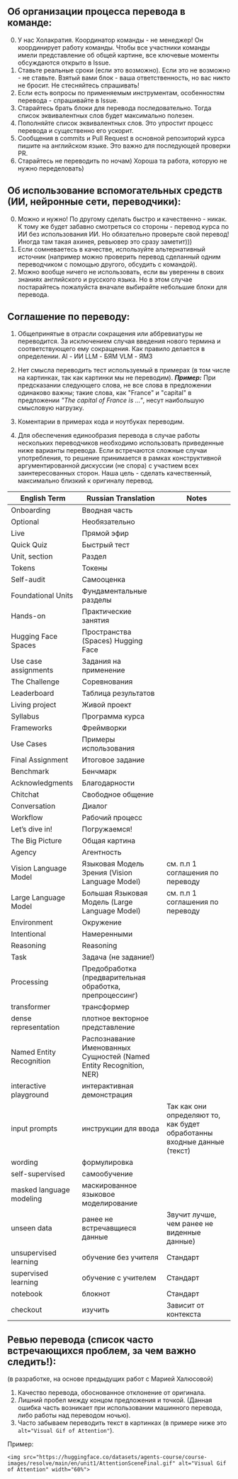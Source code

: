 ## Об организации процесса перевода в команде:

0. У нас Холакратия. Координатор команды - не менеджер! Он координирует работу команды. Чтобы все участники команды имели представление об общей картине, все ключевые моменты обсуждаются открыто в Issue.
1. Ставьте реальные сроки (если это возможно). Если это не возможно - не ставьте. Взятый вами блок - ваша ответственность, но вас никто не бросит. Не стесняйтесь спрашивать!
2. Если есть вопросы по применяемым инструментам, особенностям перевода - спрашивайте в Issue.  
3. Старайтесь брать блоки для перевода последовательно. Тогда список эквивалентных слов будет максимально полезен.
4. Пополняйте список эквивалентных слов. Это упростит процесс перевода и существенно его ускорит.
5. Сообщения в commits и Pull Request в основной репозиторий курса пишите на английском языке. Это важно для последующей проверки PR.
6. Старайтесь не переводить по ночам) Хороша та работа, которую не нужно переделовать)



## Об использование вспомогательных средств (ИИ, нейронные сети, переводчики):
0. Можно и нужно! По другому сделать быстро и качественно - никак. К тому же будет забавно смотреться со стороны - перевод курса по ИИ без использования ИИ. Но обязательно проверьте свой перевод! Иногда там такая ахинея, ревьювер это сразу заметит)))
1. Если сомневаетесь в качестве, используйте альтернативный источник (например можно проверить перевод сделанный одним переводчиком с помощью другого, обсудить с командой).
2. Можно вообще ничего не использовать, если вы уверенны в своих знаниях английского и русского языка. Но в этом случае постарайтесь пожалуйста вначале выбирайте небольшие блоки для перевода. 



## Соглашение по переводу:

1. Общепринятые в отрасли сокращения или аббревиатуры не переводится. За исключением случая введения нового термина и соответствующего ему сокращения. Как правило делается в определении.
AI - ИИ
LLM - БЯМ
VLM - ЯМЗ

2. Нет смысла переводить тест используемый в примерах (в том числе на картинках, так как картинки мы не переводим). 
***Пример:*** При предсказании следующего слова, не все слова в предложении одинаково важны; такие слова, как "France" и "capital" в предложении *"The capital of France is ..."*, несут наибольшую смысловую нагрузку.

3. Коментарии в примерах кода и ноутбуках переводим.

4. Для обеспечения единообразия перевода в случае работы нескольких переводчиков необходимо использовать приведенные ниже варианты перевода. Если встречаются сложные случаи употребления, то решение принимается в рамках конструктивной аргументированной дискуссии (не спора) с участием всех заинтересованных сторон. 
Наша цель - сделать качественный, максимально близкий к оригиналу перевод.

| English Term | Russian Translation | Notes |
|---|---|---|
| Onboarding | Вводная часть |  |
| Optional | Необязательно |  |
| Live | Прямой эфир |  |
| Quick Quiz | Быстрый тест |  |
| Unit, section | Раздел |  |
| Tokens | Токены |  |
| Self-audit | Самооценка |  |
| Foundational Units | Фундаментальные разделы |  |
| Hands-on | Практические занятия |  |
| Hugging Face Spaces | Пространства (Spaces) Hugging Face |  |
| Use case assignments | Задания на применение |  |
| The Challenge | Соревнования |  |
| Leaderboard | Таблица результатов |  |
| Living project | Живой проект |  |
| Syllabus | Программа курса |  |
| Frameworks | Фреймворки |  |
| Use Cases | Примеры использования |  |
| Final Assignment | Итоговое задание |  |
| Benchmark | Бенчмарк |  |
| Acknowledgments | Благодарности |  |
| Chitchat | Свободное общение |  |
| Conversation | Диалог |  |
| Workflow | Рабочий процесс |  |
| Let’s dive in! | Погружаемся! |  |
| The Big Picture | Общая картина |  |
| Agency | Агентность |  |
| Vision Language Model | Языковая Модель Зрения (Vision Language Model) | см. п.п 1 соглашения по переводу |
| Large Language Model | Большая Языковая Модель (Large Language Model) | см. п.п 1 соглашения по переводу |
| Environment | Окружение |  |
| Intentional | Намеренными |  |
| Reasoning | Reasoning |  |
| Task | Задача (не задание!) |  |
| Processing | Предобработка (предварительная обработка, препроцессинг) |  |
| transformer | трансформер |  |
| dense representation | плотное векторное представление | |
| Named Entity Recognition | Распознавание Именованных Сущностей (Named Entity Recognition, NER)|   |
| interactive playground | интерактивная демонстрация |    |
| input prompts | инструкции для ввода | Так как они определяют то, как будет обработанны входные данные (текст) |
| wording | формулировка | |
| self-supervised | самообучение | |
| masked language modeling | маскированное языковое моделирование | |
| unseen data | ранее не встречавщиеся данные | Звучит лучше, чем ранее не виденные данные) |
| unsupervised learning | обучение без учителя | Стандарт |
| supervised learning | обучение с учителем | Стандарт |
| notebook | блокнот | Стандарт |
| checkout | изучить | Зависит от контекста |




## Ревью перевода (список часто встречающихся проблем, за чем важно следить!):
(в разработке, на основе предыдущих работ с Марией Халюсовой)

1. Качество перевода, обоснованное отклонение от оригинала.
2. Лишний пробел между концом предложения и точкой. (Данная ошибка часть возникает при использовании машинного перевода, либо работы над переводом ночью).
3. Часто забываем переводить текст в картинках (в примере ниже это `alt="Visual Gif of Attention"`).

Пример:

```
<img src="https://huggingface.co/datasets/agents-course/course-images/resolve/main/en/unit1/AttentionSceneFinal.gif" alt="Visual Gif of Attention" width="60%">
```